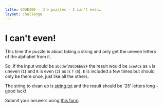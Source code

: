 ```yaml
---
title: CODE100 - the puzzles - I can't even…
layout: challenge
--- 
```


# I can't even!

This time the puzzle is about taking a string and only get the uneven letters of the alphabet from it. 

So, if the input would be `abcdefABCDEEEEF` the result would be `aceACE` as `a` is uneven (`1`) and `B` is even (`2`) as is `f` (`6`). `E` is included a few times but should only be there once, just like all the others.

The string to clean up is [string.txt](string.txt) and the result should be `25' letters long - good luck! 

Submit your answers using [this form](https://forms.gle/FzqL6gYMPkXmU9Jo6). 
